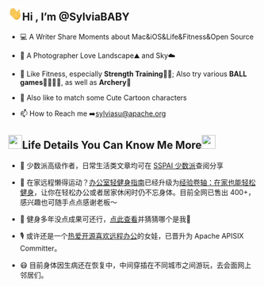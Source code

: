 ## <img src="https://raw.githubusercontent.com/parth-27/parth-27/master/Hi.gif" width="28px" height="28px"/>Hi , I’m @SylviaBABY
- 💻 A Writer Share Moments about Mac&iOS&Life&Fitness&Open Source

- 🌱 A Photographer Love Landscape⛰️ and Sky☁️

- 💞️ Like Fitness, especially **Strength Training**🏋️‍♀️; Also try various **BALL games**🏀🎱🏓🏸, as well as **Archery**🏹

- 🤎 Also like to match some Cute Cartoon characters

- 📫 How to Reach me ➡️sylviasu@apache.org

## <img src="https://user-images.githubusercontent.com/39793568/176405280-45bb427b-7699-41a0-a5bb-1b233cdea9e0.png" width="28px" height="28px"/>Life Details You Can Know Me More<img src="https://user-images.githubusercontent.com/39793568/176405280-45bb427b-7699-41a0-a5bb-1b233cdea9e0.png" width="28px" height="28px"/>

- 📖 少数派高级作者，日常生活类文章均可在 [SSPAI 少数派](https://sspai.com/u/sylvia/posts)查阅分享

- 📣 在家远程懒得运动？[办公室轻健身指南](https://sspai.com/series/79)已经升级为[经验卷轴：在家也能轻松健身](https://sspai.com/series/293)，让你在轻松办公或者居家休闲时仍不忘身体。目前全网已售出 400+，感兴趣也可随手点点感谢老板～

- 👀 健身多年没点成果可还行，[点此查看](https://sspai.com/post/68828)并猜猜哪个是我🤪

- 🎙️ 或许还是一个[热爱开源喜欢远程办公](https://eleduck.com/posts/rdfEoD)的女娃，已晋升为 Apache APISIX Committer。

- 😷 目前身体因生病还在恢复中，中间穿插在不同城市之间游玩，去会面网上邻居们。

<!---
SylviaBABY/SylviaBABY is a ✨ special ✨ repository because its `README.md` (this file) appears on your GitHub profile.
You can click the Preview link to take a look at your changes.
--->
